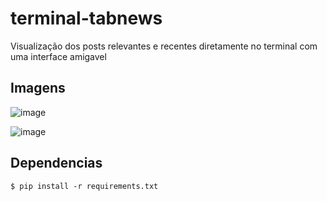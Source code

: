 # terminal-tabnews

Visualização dos posts relevantes e recentes diretamente no terminal com uma interface amigavel

## Imagens

![image](https://raw.githubusercontent.com/smrsassa/terminal-tabnews/main/images/content.png)

![image](https://raw.githubusercontent.com/smrsassa/terminal-tabnews/main/images/postView.png)

## Dependencias

```
$ pip install -r requirements.txt
``` 
